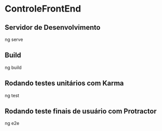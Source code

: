 # ControleFrontEnd

## Servidor de Desenvolvimento
ng serve
## Build
ng build
## Rodando testes unitários com Karma
ng test
## Rodando teste finais de usuário com Protractor
ng e2e
